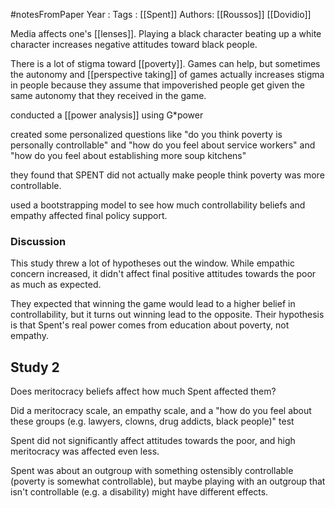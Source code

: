 #notesFromPaper
Year   :
Tags   : [[Spent]]
Authors: [[Roussos]] [[Dovidio]]

Media affects one's [[lenses]]. Playing a black character beating up a white character increases negative attitudes toward black people.

There is a lot of stigma toward [[poverty]]. Games can help, but sometimes the autonomy and [[perspective taking]] of games actually increases stigma in people because they assume that impoverished people get given the same autonomy that they received in the game.

conducted a [[power analysis]] using G*power

created some personalized questions like "do you think poverty is personally controllable" and "how do you feel about service workers" and "how do you feel about establishing more soup kitchens"

they found that SPENT did not actually make people think poverty was more controllable.

used a bootstrapping model to see how much controllability beliefs and empathy affected final policy support.

### Discussion

This study threw a lot of hypotheses out the window. While empathic concern increased, it didn't affect final positive attitudes towards the poor as much as expected.

They expected that winning the game would lead to a higher belief in controllability, but it turns out winning lead to the opposite. Their hypothesis is that Spent's real power comes from education about poverty, not empathy.

## Study 2

Does meritocracy beliefs affect how much Spent affected them?

Did a meritocracy scale, an empathy scale, and a "how do you feel about these groups (e.g. lawyers, clowns, drug addicts, black people)" test

Spent did not significantly affect attitudes towards the poor, and high meritocracy was affected even less.

Spent was about an outgroup with something ostensibly controllable (poverty is somewhat controllable), but maybe playing with an outgroup that isn't controllable (e.g. a disability) might have different effects.
